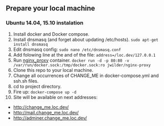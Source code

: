 ## Prepare your local machine
### Ubuntu 14.04, 15.10 instalation

1. Install docker and Docker compose.
2. Install dnsmasq (and forget about updating /etc/hosts).
```sudo apt-get install dnsmasq```
3. Edit dnsmasq config:
```sudo nano /etc/dnsmasq.conf```
4. Add folowing line at the and of the file:
```address=/loc.dev/127.0.0.1```
5. Run [nginx_proxy](https://hub.docker.com/r/jwilder/nginx-proxy/) container.
```docker run -d -p 80:80 -v /var/run/docker.sock:/tmp/docker.sock:ro jwilder/nginx-proxy```
6. Clone this repo to your local machine.
7. Change all occurrences of CHANGE_ME in docker-compose.yml and ssh.sh files.
8. cd to project directory.
9. Fire up:
```docker-compose up -d```
10. Site will be available on next addresses:
* http://change_me.loc.dev/
* http://mail.change_me.loc.dev/
* http://adminer.change_me.loc.dev/

